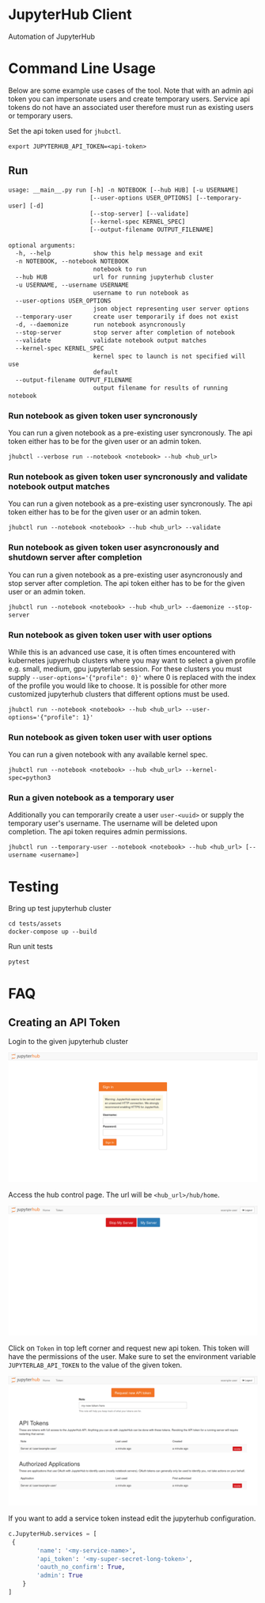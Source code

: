 # JupyterHub Client

Automation of JupyterHub

# Command Line Usage

Below are some example use cases of the tool. Note that with an admin
api token you can impersonate users and create temporary
users. Service api tokens do not have an associated user therefore
must run as existing users or temporary users.

Set the api token used for `jhubctl`.

```shell
export JUPYTERHUB_API_TOKEN=<api-token>
```

## Run

```shell
usage: __main__.py run [-h] -n NOTEBOOK [--hub HUB] [-u USERNAME]
                       [--user-options USER_OPTIONS] [--temporary-user] [-d]
                       [--stop-server] [--validate]
                       [--kernel-spec KERNEL_SPEC]
                       [--output-filename OUTPUT_FILENAME]

optional arguments:
  -h, --help            show this help message and exit
  -n NOTEBOOK, --notebook NOTEBOOK
                        notebook to run
  --hub HUB             url for running jupyterhub cluster
  -u USERNAME, --username USERNAME
                        username to run notebook as
  --user-options USER_OPTIONS
                        json object representing user server options
  --temporary-user      create user temporarily if does not exist
  -d, --daemonize       run notebook asyncronously
  --stop-server         stop server after completion of notebook
  --validate            validate notebook output matches
  --kernel-spec KERNEL_SPEC
                        kernel spec to launch is not specified will use
                        default
  --output-filename OUTPUT_FILENAME
                        output filename for results of running notebook
```

### Run notebook as given token user syncronously

You can run a given notebook as a pre-existing user syncronously. The
api token either has to be for the given user or an admin token.

```shell
jhubctl --verbose run --notebook <notebook> --hub <hub_url>
```

### Run notebook as given token user syncronously and validate notebook output matches

You can run a given notebook as a pre-existing user syncronously. The
api token either has to be for the given user or an admin token.

```shell
jhubctl run --notebook <notebook> --hub <hub_url> --validate
```

### Run notebook as given token user asyncronously and shutdown server after completion

You can run a given notebook as a pre-existing user asyncronously and
stop server after completion. The api token either has to be for the
given user or an admin token.

```shell
jhubctl run --notebook <notebook> --hub <hub_url> --daemonize --stop-server
```

### Run notebook as given token user with user options

While this is an advanced use case, it is often times encountered
with kubernetes jupyerhub clusters where you may want to select a
given profile e.g. small, medium, gpu jupyterlab session. For these
clusters you must supply `--user-options='{"profile": 0}'` where 0 is
replaced with the index of the profile you would like to choose. It is
possible for other more customized jupyterhub clusters that different
options must be used.

```shell
jhubctl run --notebook <notebook> --hub <hub_url> --user-options='{"profile": 1}'
```

### Run notebook as given token user with user options

You can run a given notebook with any available kernel spec.

```shell
jhubctl run --notebook <notebook> --hub <hub_url> --kernel-spec=python3
```

### Run a given notebook as a temporary user

Additionally you can temporarily create a user `user-<uuid>` or supply
the temporary user's username. The username will be deleted upon
completion. The api token requires admin permissions.

```shell
jhubctl run --temporary-user --notebook <notebook> --hub <hub_url> [--username <username>]
```

# Testing

Bring up test jupyterhub cluster

```shell
cd tests/assets
docker-compose up --build
```

Run unit tests

```shell
pytest
```

# FAQ

## Creating an API Token

Login to the given jupyterhub cluster

![qhub login](./images/login.png)

Access the hub control page. The url will be `<hub_url>/hub/home`.

![qhub home](./images/home.png)

Click on `Token` in top left corner and request new api token. This
token will have the permissions of the user. Make sure to set the
environment variable `JUPYTERLAB_API_TOKEN` to the value of the given
token.

![qhub token](./images/token.png)

If you want to add a service token instead edit the jupyterhub
configuration.

```python
c.JupyterHub.services = [
 {
        'name': '<my-service-name>',
        'api_token': '<my-super-secret-long-token>',
        'oauth_no_confirm': True,
        'admin': True
    }
]
```
